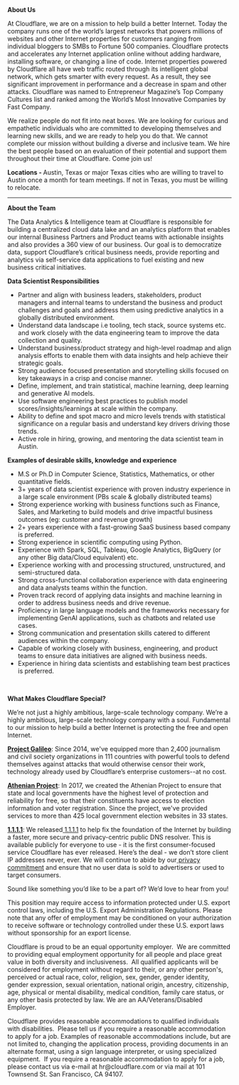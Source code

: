 <div class="content-intro">
	<div><strong>About Us</strong></div>
	<div>
		<p>At Cloudflare, we are on a mission to help build a better Internet. Today the company runs one of the world’s largest networks that powers millions of websites and other Internet properties for customers ranging from individual bloggers to SMBs to Fortune 500 companies. Cloudflare protects and accelerates any Internet application online without adding hardware, installing software, or changing a line of code. Internet properties powered by Cloudflare all have web traffic routed through its intelligent global network, which gets smarter with every request. As a result, they see significant improvement in performance and a decrease in spam and other attacks. Cloudflare was named to Entrepreneur Magazine’s Top Company Cultures list and ranked among the World’s Most Innovative Companies by Fast Company.&nbsp;</p>
		<p><span style="font-weight: 400;">We realize people do not fit into neat boxes. We are looking for curious and empathetic individuals who are committed to developing themselves and learning new skills, and we are ready to help you do that. We cannot complete our mission without building a diverse and inclusive team. We hire the best people based on an evaluation of their potential and support them throughout their time at Cloudflare. Come join us!&nbsp;</span></p>
	</div>
</div>
<p><strong>Locations - </strong>Austin, Texas or major Texas cities who are willing to travel to Austin once a month for team meetings. If not in Texas, you must be willing to relocate.&nbsp;</p>
<hr>
<p><strong>About the Team</strong></p>
<p>The Data Analytics &amp; Intelligence team at Cloudflare is responsible for building a centralized cloud data lake and an analytics platform that enables our internal Business Partners and Product teams with actionable insights and also provides a 360 view of our business. Our goal is to democratize data, support Cloudflare’s critical business needs, provide reporting and analytics via self-service data applications to fuel existing and new business critical initiatives.</p>
<p><strong>Data Scientist Responsibilities</strong></p>
<ul>
	<li>Partner and align with business leaders, stakeholders, product managers and internal teams to understand the business and product challenges and goals and address them using predictive analytics in a globally distributed environment.</li>
	<li>Understand data landscape i.e tooling, tech stack, source systems etc. and work closely with the data engineering team to improve the data collection and quality.</li>
	<li>Understand business/product strategy and high-level roadmap and align analysis efforts to enable them with data insights and help achieve their strategic goals.</li>
	<li>Strong audience focused presentation and storytelling skills focused on key takeaways in a crisp and concise manner.</li>
	<li>Define, implement, and train statistical, machine learning, deep learning and generative AI models.</li>
	<li>Use software engineering best practices to publish model scores/insights/learnings at scale within the company.</li>
	<li>Ability to define and spot macro and micro levels trends with statistical significance on a regular basis and understand key drivers driving those trends.</li>
	<li>Active role in hiring, growing, and mentoring the data scientist team in Austin.</li>
</ul>
<p><strong>Examples of desirable skills, knowledge and experience</strong></p>
<ul>
	<li>M.S or Ph.D in Computer Science, Statistics, Mathematics, or other quantitative fields.</li>
	<li>3+ years of data scientist experience with proven industry experience in a large scale environment (PBs scale &amp; globally distributed teams)&nbsp;</li>
	<li>Strong experience working with business functions such as Finance, Sales, and Marketing to build models and drive impactful business outcomes (eg: customer and revenue growth)</li>
	<li>2+ years experience with a fast-growing SaaS business based company is preferred.</li>
	<li>Strong experience in scientific computing using Python.</li>
	<li>Experience with Spark, SQL, Tableau, Google Analytics, BigQuery (or any other Big data/Cloud equivalent) etc.</li>
	<li>Experience working with and processing structured, unstructured, and semi-structured data.&nbsp;&nbsp;</li>
	<li>Strong cross-functional collaboration experience with data engineering and data analysts teams within the function.</li>
	<li>Proven track record of applying data insights and machine learning in order to address business needs and drive revenue.</li>
	<li>Proficiency in large language models and the frameworks necessary for implementing GenAI applications, such as chatbots and related use cases.</li>
	<li>Strong communication and presentation skills catered to different audiences within the company.</li>
	<li>Capable of working closely with business, engineering, and product teams to ensure data initiatives are aligned with business needs.</li>
	<li>Experience in hiring data scientists and establishing team best practices is preferred.</li>
</ul>
<p>&nbsp;</p>
<div class="content-conclusion">
	<p><strong>What Makes Cloudflare Special?</strong></p>
	<p><span style="font-weight: 400;">We’re not just a highly ambitious, large-scale technology company. We’re a highly ambitious, large-scale technology company with a soul. Fundamental to our mission to help build a better Internet is protecting the free and open Internet.</span></p>
	<p><a href="https://blog.cloudflare.com/protecting-free-expression-online/"><strong>Project Galileo</strong></a><span style="font-weight: 400;">: Since 2014, we've equipped more than 2,400 journalism and civil society organizations in 111 countries with powerful tools to defend themselves against attacks that would otherwise censor their work, technology already used by Cloudflare’s enterprise customers--at no cost.</span></p>
	<p><strong><a href="https://www.cloudflare.com/athenian/">Athenian Project</a></strong><span style="font-weight: 400;">: In 2017, we created the Athenian Project to ensure that state and local governments have the highest level of protection and reliability for free, so that their constituents have access to election information and voter registration. Since the project, we've provided services to more than 425 local government election websites in 33 states.</span></p>
	<p><a href="https://1.1.1.1/"><strong>1.1.1.1</strong></a><span style="font-weight: 400;">: We released</span><a href="https://1.1.1.1/"> <span style="font-weight: 400;">1.1.1.1</span></a><span style="font-weight: 400;"> to help fix the foundation of the Internet by building a faster, more secure and privacy-centric public DNS resolver. This is available publicly for everyone to use - it is the first consumer-focused service Cloudflare has ever released. Here’s the deal - we don’t store client IP addresses never, ever. We will continue to abide by our</span><a href="https://developers.cloudflare.com/1.1.1.1/privacy/public-dns-resolver"> privacy commitment</a><span style="font-weight: 400;"> and ensure that no user data is sold to advertisers or used to target consumers.</span></p>
	<p><span style="font-weight: 400;">Sound like something you’d like to be a part of? We’d love to hear from you!</span></p>
	<p><span style="font-weight: 400;">This position may require access to information protected under U.S. export control laws, including the U.S. Export Administration Regulations. Please note that any offer of employment may be conditioned on your authorization to receive software or technology controlled under these U.S. export laws without sponsorship for an export license.</span></p>
	<p><span style="font-weight: 400;">Cloudflare is proud to be an equal opportunity employer. &nbsp;We are committed to providing equal employment opportunity for all people and place great value in both diversity and inclusiveness. &nbsp;All qualified applicants will be considered for employment without regard to their, or any other person's, perceived or actual</span> <span style="font-weight: 400;">race, color, religion, sex, gender, gender identity, gender expression, sexual orientation, national origin, ancestry, citizenship, age, physical or mental disability, medical condition, family care status, or any other basis protected by law. </span><span style="font-weight: 400;">We are an AA/Veterans/Disabled Employer.</span></p>
	<p><span style="font-weight: 400;">Cloudflare provides reasonable accommodations to qualified individuals with disabilities. &nbsp;Please tell us if you require a reasonable accommodation to apply for a job. Examples of reasonable accommodations include, but are not limited to, changing the application process, providing documents in an alternate format, using a sign language interpreter, or using specialized equipment. &nbsp;If you require a reasonable accommodation to apply for a job, please contact us via e-mail at </span><span style="font-weight: 400;">hr@cloudflare.com</span><span style="font-weight: 400;"> or via mail at 101 Townsend St. San Francisco, CA 94107.</span></p>
</div>